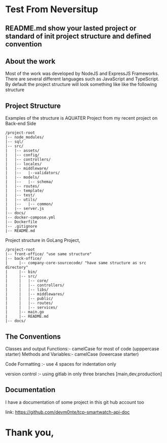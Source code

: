 # Test From Neversitup

## README.md show your lasted project or standard of init project structure and defined convention

## About the work
Most of the work was developed by NodeJS and ExpressJS Frameworks. There are several different languages such as JavaScript and TypeScript. By default the project structure will look something like like the following structure

## Project Structure

Examples of the structure is AQUATER Project from my recent project on Back-end Side

```plaintext
/project-root
|-- node_modules/
|-- sql/
|-- src/
|   |-- assets/
|   |-- config/
|   |-- controllers/
|   |-- locales/
|   |-- middleware/
|   |--   |--validators/
|   |-- models/
|   |--   |-- schema/
|   |-- routes/
|   |-- template/
|   |-- test/
|   |-- utils/
|   |--   |-- common/
|   |-- server.js
|-- docs/
|-- docker-compose.yml
|-- Dockerfile
|-- .gitignore
|-- README.md
```

Project structure in GoLang Project, 
```plaintext
/project-root
|-- front-office/ "use same structure"
|-- back-office/
|     |-- company-core-sourcecode/ "have same structure as src directory"
|     |-- bin/
|     |-- src/
|     |   |-- core/
|     |   |-- controllers/
|     |   |-- libs/
|     |   |-- middlewares/
|     |   |-- public/
|     |   |-- routes/
|     |   |-- services/
|     |-- main.go
|     |-- README.md
|-- docs/
```

## The Conventions

Classes and output Functions:- camelCase for most of code (upppercase starter)
Methods and Variables:- camelCase (lowercase starter)

Code Formatting :- use 4 spaces for indentation only

version control :- using gitlab in only three branches [main,dev,production]

## Documentation

I have a documentation of some project in this git hub account too

link: https://github.com/devm0nte/tcp-smartwatch-api-doc


# Thank you,
##